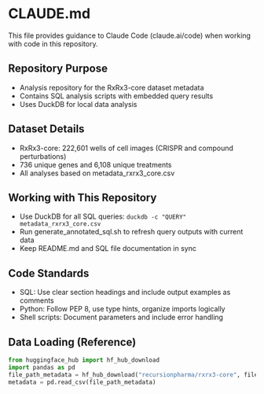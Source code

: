 # CLAUDE.md

This file provides guidance to Claude Code (claude.ai/code) when working with code in this repository.

## Repository Purpose
- Analysis repository for the RxRx3-core dataset metadata
- Contains SQL analysis scripts with embedded query results
- Uses DuckDB for local data analysis

## Dataset Details
- RxRx3-core: 222,601 wells of cell images (CRISPR and compound perturbations)
- 736 unique genes and 6,108 unique treatments
- All analyses based on metadata_rxrx3_core.csv

## Working with This Repository
- Use DuckDB for all SQL queries: `duckdb -c "QUERY" metadata_rxrx3_core.csv`
- Run generate_annotated_sql.sh to refresh query outputs with current data
- Keep README.md and SQL file documentation in sync

## Code Standards
- SQL: Use clear section headings and include output examples as comments
- Python: Follow PEP 8, use type hints, organize imports logically
- Shell scripts: Document parameters and include error handling

## Data Loading (Reference)
```python
from huggingface_hub import hf_hub_download
import pandas as pd
file_path_metadata = hf_hub_download("recursionpharma/rxrx3-core", filename="metadata_rxrx3_core.csv", repo_type="dataset")
metadata = pd.read_csv(file_path_metadata)
```